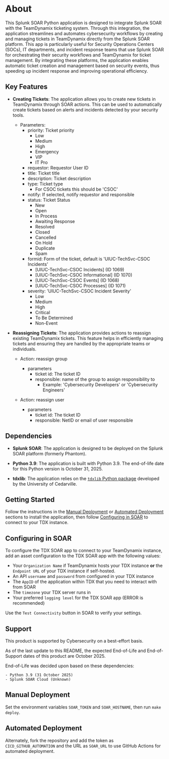 # About

This Splunk SOAR Python application is designed to integrate Splunk SOAR with the TeamDynamix ticketing system. Through this integration, the application streamlines and automates cybersecurity workflows by creating and managing tickets in TeamDynamix directly from the Splunk SOAR platform. This app is particularly useful for Security Operations Centers (SOCs), IT departments, and incident response teams that use Splunk SOAR for orchestrating their security workflows and TeamDynamix for ticket management. By integrating these platforms, the application enables automatic ticket creation and management based on security events, thus speeding up incident response and improving operational efficiency.

## Key Features

- **Creating Tickets**: The application allows you to create new tickets in TeamDynamix through SOAR actions. This can be used to automatically create tickets based on alerts and incidents detected by your security tools.

  + Parameters:
    + priority: Ticket priority
      + Low
      + Medium
      + High
      + Emergency
      + VIP
      + IT Pro
    + requestor: Requestor User ID
    + title: Ticket title
    + description: Ticket description
    + type: Ticket type
      + For CSOC tickets this should be 'CSOC'
    + notify: If selected, notify requestor and responsible
    + status: Ticket Status
      + New
      + Open
      + In Process
      + Awaiting Response
      + Resolved
      + Closed
      + Cancelled
      + On Hold
      + Duplicate
      + Spam
    + formid: Form of the ticket, default is 'UIUC-TechSvc-CSOC Incidents'
      + [UIUC-TechSvc-CSOC Incidents] (ID 1069)
      + [UIUC-TechSvc-CSOC Informational] (ID 1070)
      + [UIUC-TechSvc-CSOC Events] (ID 1068)
      + [UIUC-TechSvc-CSOC Processes] (ID 1071)
    + severity: 'UIUC-TechSvc-CSOC Incident Severity'
      + Low
      + Medium
      + High
      + Critical
      + To Be Determined
      + Non-Event

- **Reassigning Tickets**: The application provides actions to reassign existing TeamDynamix tickets. This feature helps in efficiently managing tickets and ensuring they are handled by the appropriate teams or individuals.

  + Action: reassign group
    + parameters
      + ticket id: The ticket ID
      + responsible: name of the group to assign responsibility to
        + Example: 'Cybersecurity Developers' or 'Cybersecurity Engineers'

  + Action: reassign user
    + parameters
      + ticket id: The ticket ID
      + responsible: NetID or email of user responsible

## Dependencies

- **Splunk SOAR**: The application is designed to be deployed on the Splunk SOAR platform (formerly Phantom).

- **Python 3.9**: The application is built with Python 3.9. The end-of-life date for this Python version is October 31, 2025.

- **tdxlib**: The application relies on the [`tdxlib` Python package](https://github.com/cedarville-university/tdxlib) developed by the University of Cedarville.

## Getting Started

Follow the instructions in the [Manual Deployment](#manual-deployment) or [Automated Deployment](#automated-deployment) sections to install the application, then follow [Configuring in SOAR](#configuring-in-soar) to connect to your TDX instance.

## Configuring in SOAR

To configure the TDX SOAR app to connect to your TeamDynamix instance, add an asset configuration to the TDX SOAR app with the following values:

- Your `Organization Name` if TeamDynamix hosts your TDX instance **or** the `Endpoint URL` of your TDX instance if self-hosted.
- An API `username` and `password` from configured in your TDX instance
- The `AppID` of the application within TDX that you need to interact with from SOAR
- The `timezone` your TDX server runs in
- Your preferred `logging level` for the TDX SOAR app (ERROR is recommended)

Use the `Test Connectivity` button in SOAR to verify your settings.

## Support

This product is supported by Cybersecurity on a best-effort basis.

As of the last update to this README, the expected End-of-Life and End-of-Support dates of this product are October 2025.

End-of-Life was decided upon based on these dependencies:

    - Python 3.9 (31 October 2025)
    - Splunk SOAR Cloud (Unknown)

## Manual Deployment

Set the environment variables `SOAR_TOKEN` and `SOAR_HOSTNAME`, then run `make deploy`.

## Automated Deployment

Alternately, fork the repository and add the token as `CICD_GITHUB_AUTOMATION` and the URL as `SOAR_URL` to use GitHub Actions for automated deployment.
